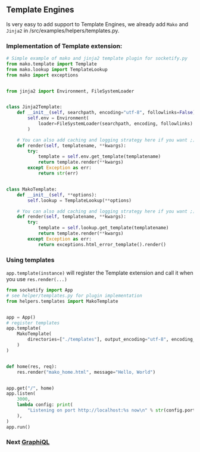 ## Template Engines
Is very easy to add support to Template Engines, we already add `Mako` and `Jinja2` in /src/examples/helpers/templates.py.

### Implementation of Template extension:
```python
# Simple example of mako and jinja2 template plugin for socketify.py
from mako.template import Template
from mako.lookup import TemplateLookup
from mako import exceptions


from jinja2 import Environment, FileSystemLoader


class Jinja2Template:
    def __init__(self, searchpath, encoding="utf-8", followlinks=False):
        self.env = Environment(
            loader=FileSystemLoader(searchpath, encoding, followlinks)
        )

    # You can also add caching and logging strategy here if you want ;)
    def render(self, templatename, **kwargs):
        try:
            template = self.env.get_template(templatename)
            return template.render(**kwargs)
        except Exception as err:
            return str(err)


class MakoTemplate:
    def __init__(self, **options):
        self.lookup = TemplateLookup(**options)

    # You can also add caching and logging strategy here if you want ;)
    def render(self, templatename, **kwargs):
        try:
            template = self.lookup.get_template(templatename)
            return template.render(**kwargs)
        except Exception as err:
            return exceptions.html_error_template().render()
```

### Using templates
`app.template(instance)` will register the Template extension and call it when you use `res.render(...)`

```python
from socketify import App
# see helper/templates.py for plugin implementation
from helpers.templates import MakoTemplate


app = App()
# register templates
app.template(
    MakoTemplate(
        directories=["./templates"], output_encoding="utf-8", encoding_errors="replace"
    )
)


def home(res, req):
    res.render("mako_home.html", message="Hello, World")


app.get("/", home)
app.listen(
    3000,
    lambda config: print(
        "Listening on port http://localhost:%s now\n" % str(config.port)
    ),
)
app.run()

```

### Next [GraphiQL](graphiQL.md)